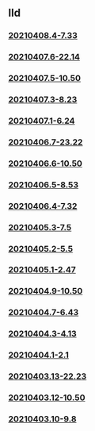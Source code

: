 ## lld

### [20210408.4-7.33](20210408.4-7.33/index.md)
### [20210407.6-22.14](20210407.6-22.14/index.md)
### [20210407.5-10.50](20210407.5-10.50/index.md)
### [20210407.3-8.23](20210407.3-8.23/index.md)
### [20210407.1-6.24](20210407.1-6.24/index.md)
### [20210406.7-23.22](20210406.7-23.22/index.md)
### [20210406.6-10.50](20210406.6-10.50/index.md)
### [20210406.5-8.53](20210406.5-8.53/index.md)
### [20210406.4-7.32](20210406.4-7.32/index.md)
### [20210405.3-7.5](20210405.3-7.5/index.md)
### [20210405.2-5.5](20210405.2-5.5/index.md)
### [20210405.1-2.47](20210405.1-2.47/index.md)
### [20210404.9-10.50](20210404.9-10.50/index.md)
### [20210404.7-6.43](20210404.7-6.43/index.md)
### [20210404.3-4.13](20210404.3-4.13/index.md)
### [20210404.1-2.1](20210404.1-2.1/index.md)
### [20210403.13-22.23](20210403.13-22.23/index.md)
### [20210403.12-10.50](20210403.12-10.50/index.md)
### [20210403.10-9.8](20210403.10-9.8/index.md)

